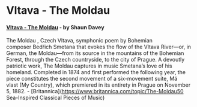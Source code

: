 # Vltava - The Moldau

#### [Vltava - The Moldau](https://music.allpurposeguru.com/2017/07/vltava-moldau-bedrich-smetana/) - by Shaun Davey

The Moldau , Czech Vltava, symphonic poem by Bohemian composer Bedřich Smetana that evokes the flow of the Vltava River—or, in German, the Moldau—from its source in the mountains of the Bohemian Forest, through the Czech countryside, to the city of Prague. A devoutly patriotic work, The Moldau captures in music Smetana’s love of his homeland. Completed in 1874 and first performed the following year, the piece constitutes the second movement of a six-movement suite, Má vlast (My Country), which premiered in its entirety in Prague on November 5, 1882. - [Britannica](https://www.britannica.com/topic/The-Moldau50 Sea-Inspired Classical Pieces of Music)